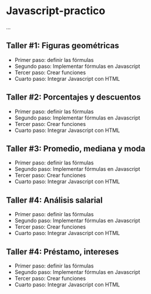# Javascript-practico

...

## Taller #1: Figuras geométricas

- Primer paso: definir las fórmulas
- Segundo paso: Implementar fórmulas en Javascript
- Tercer paso: Crear funciones
- Cuarto paso: Integrar Javascript con HTML

## Taller #2: Porcentajes y descuentos

- Primer paso: definir las fórmulas
- Segundo paso: Implementar fórmulas en Javascript
- Tercer paso: Crear funciones
- Cuarto paso: Integrar Javascript con HTML

## Taller #3: Promedio, mediana y moda

- Primer paso: definir las fórmulas
- Segundo paso: Implementar fórmulas en Javascript
- Tercer paso: Crear funciones
- Cuarto paso: Integrar Javascript con HTML

## Taller #4: Análisis salarial

- Primer paso: definir las fórmulas
- Segundo paso: Implementar fórmulas en Javascript
- Tercer paso: Crear funciones
- Cuarto paso: Integrar Javascript con HTML

## Taller #4: Préstamo, intereses

- Primer paso: definir las fórmulas
- Segundo paso: Implementar fórmulas en Javascript
- Tercer paso: Crear funciones
- Cuarto paso: Integrar Javascript con HTML